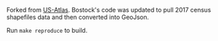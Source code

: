Forked from [US-Atlas](https://github.com/topojson/us-atlas). Bostock's code was updated to pull 2017 census shapefiles data and then converted into GeoJson.

Run `make reproduce` to build.
